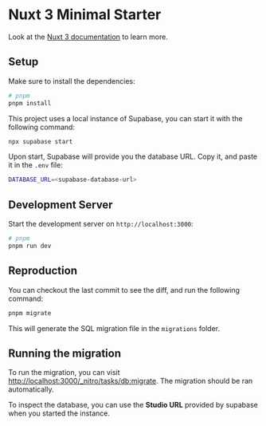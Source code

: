 # Nuxt 3 Minimal Starter

Look at the [Nuxt 3 documentation](https://nuxt.com/docs/getting-started/introduction) to learn more.

## Setup

Make sure to install the dependencies:

```bash
# pnpm
pnpm install
```

This project uses a local instance of Supabase, you can start it with the following command:

```bash
npx supabase start
```

Upon start, Supabase will provide you the database URL. Copy it, and paste it in the `.env` file:

```bash
DATABASE_URL=<supabase-database-url>
```

## Development Server

Start the development server on `http://localhost:3000`:

```bash
# pnpm
pnpm run dev
```

## Reproduction

You can checkout the last commit to see the diff, and run the following command:

```bash
pnpm migrate
```

This will generate the SQL migration file in the `migrations` folder.

## Running the migration

To run the migration, you can visit <http://localhost:3000/_nitro/tasks/db:migrate>. The migration should be ran automatically.

To inspect the database, you can use the **Studio URL** provided by supabase when you started the instance.